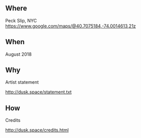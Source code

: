 ## Where

Peck Slip, NYC
https://www.google.com/maps/@40.7075184,-74.0014613,21z


## When

August 2018


## Why

Artist statement

http://dusk.space/statement.txt


## How

Credits

http://dusk.space/credits.html
